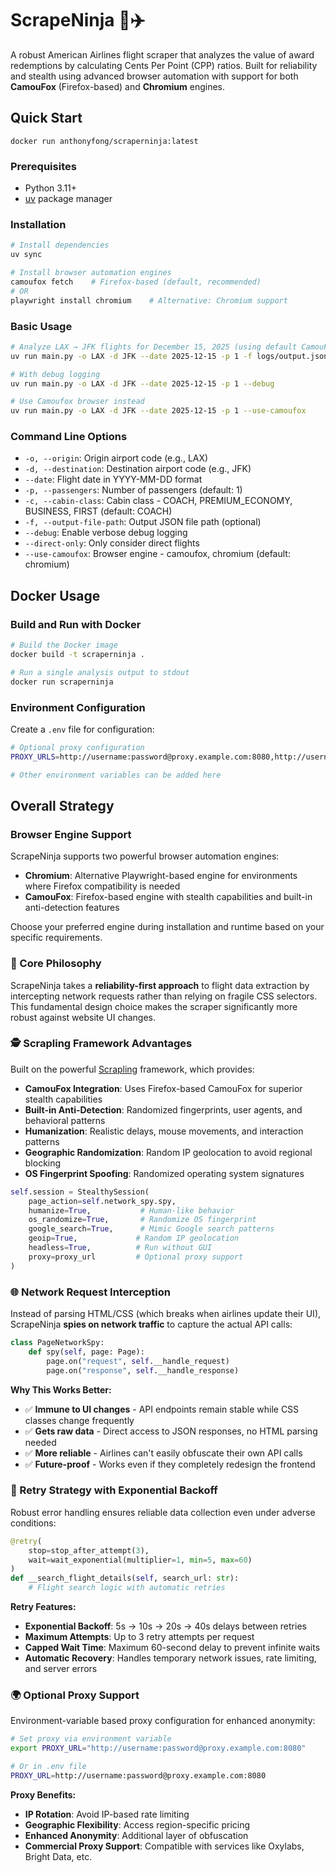 # ScrapeNinja 🥷✈️

A robust American Airlines flight scraper that analyzes the value of award redemptions by calculating Cents Per Point (CPP) ratios. Built for reliability and stealth using advanced browser automation with support for both **CamouFox** (Firefox-based) and **Chromium** engines.

## Quick Start

`docker run anthonyfong/scraperninja:latest`

### Prerequisites
- Python 3.11+
- [uv](https://docs.astral.sh/uv/) package manager

### Installation
```bash
# Install dependencies
uv sync

# Install browser automation engines
camoufox fetch    # Firefox-based (default, recommended)
# OR
playwright install chromium    # Alternative: Chromium support
```

### Basic Usage
```bash
# Analyze LAX → JFK flights for December 15, 2025 (using default CamouFox)
uv run main.py -o LAX -d JFK --date 2025-12-15 -p 1 -f logs/output.json

# With debug logging
uv run main.py -o LAX -d JFK --date 2025-12-15 -p 1 --debug

# Use Camoufox browser instead
uv run main.py -o LAX -d JFK --date 2025-12-15 -p 1 --use-camoufox
```

### Command Line Options
- `-o, --origin`: Origin airport code (e.g., LAX)
- `-d, --destination`: Destination airport code (e.g., JFK)
- `--date`: Flight date in YYYY-MM-DD format
- `-p, --passengers`: Number of passengers (default: 1)
- `-c, --cabin-class`: Cabin class - COACH, PREMIUM_ECONOMY, BUSINESS, FIRST (default: COACH)
- `-f, --output-file-path`: Output JSON file path (optional)
- `--debug`: Enable verbose debug logging
- `--direct-only`: Only consider direct flights
- `--use-camoufox`: Browser engine - camoufox, chromium (default: chromium)

## Docker Usage

### Build and Run with Docker
```bash
# Build the Docker image
docker build -t scraperninja .

# Run a single analysis output to stdout
docker run scraperninja
```

### Environment Configuration
Create a `.env` file for configuration:
```bash
# Optional proxy configuration
PROXY_URLS=http://username:password@proxy.example.com:8080,http://username:password@proxy.example.com:8081

# Other environment variables can be added here
```

## Overall Strategy

### Browser Engine Support

ScrapeNinja supports two powerful browser automation engines:

- **Chromium**: Alternative Playwright-based engine for environments where Firefox compatibility is needed
- **CamouFox**: Firefox-based engine with stealth capabilities and built-in anti-detection features

Choose your preferred engine during installation and runtime based on your specific requirements.

### 🎯 Core Philosophy

ScrapeNinja takes a **reliability-first approach** to flight data extraction by intercepting network requests rather than relying on fragile CSS selectors. This fundamental design choice makes the scraper significantly more robust against website UI changes.

### 🕵️ Scrapling Framework Advantages

Built on the powerful [Scrapling](https://github.com/D4Vinci/Scrapling) framework, which provides:

- **CamouFox Integration**: Uses Firefox-based CamouFox for superior stealth capabilities
- **Built-in Anti-Detection**: Randomized fingerprints, user agents, and behavioral patterns
- **Humanization**: Realistic delays, mouse movements, and interaction patterns
- **Geographic Randomization**: Random IP geolocation to avoid regional blocking
- **OS Fingerprint Spoofing**: Randomized operating system signatures

```python
self.session = StealthySession(
    page_action=self.network_spy.spy,
    humanize=True,           # Human-like behavior
    os_randomize=True,       # Randomize OS fingerprint
    google_search=True,      # Mimic Google search patterns  
    geoip=True,             # Random IP geolocation
    headless=True,          # Run without GUI
    proxy=proxy_url         # Optional proxy support
)
```

### 🌐 Network Request Interception
Instead of parsing HTML/CSS (which breaks when airlines update their UI), ScrapeNinja **spies on network traffic** to capture the actual API calls:

```python
class PageNetworkSpy:
    def spy(self, page: Page):
        page.on("request", self.__handle_request)
        page.on("response", self.__handle_response)
```

**Why This Works Better:**
- ✅ **Immune to UI changes** - API endpoints remain stable while CSS classes change frequently
- ✅ **Gets raw data** - Direct access to JSON responses, no HTML parsing needed  
- ✅ **More reliable** - Airlines can't easily obfuscate their own API calls
- ✅ **Future-proof** - Works even if they completely redesign the frontend

### 🔄 Retry Strategy with Exponential Backoff
Robust error handling ensures reliable data collection even under adverse conditions:

```python
@retry(
    stop=stop_after_attempt(3),
    wait=wait_exponential(multiplier=1, min=5, max=60)
)
def __search_flight_details(self, search_url: str):
    # Flight search logic with automatic retries
```

**Retry Features:**
- **Exponential Backoff**: 5s → 10s → 20s → 40s delays between retries
- **Maximum Attempts**: Up to 3 retry attempts per request
- **Capped Wait Time**: Maximum 60-second delay to prevent infinite waits
- **Automatic Recovery**: Handles temporary network issues, rate limiting, and server errors

### 🌍 Optional Proxy Support
Environment-variable based proxy configuration for enhanced anonymity:

```bash
# Set proxy via environment variable
export PROXY_URL="http://username:password@proxy.example.com:8080"

# Or in .env file
PROXY_URL=http://username:password@proxy.example.com:8080
```

**Proxy Benefits:**
- **IP Rotation**: Avoid IP-based rate limiting
- **Geographic Flexibility**: Access region-specific pricing
- **Enhanced Anonymity**: Additional layer of obfuscation
- **Commercial Proxy Support**: Compatible with services like Oxylabs, Bright Data, etc.